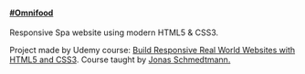 <h4><a href="https://omnifood-dimitar.netlify.app/" target="_blank">#Omnifood</a></h4>
<p>Responsive Spa website using modern HTML5 & CSS3.</p>

<p>Project made by Udemy course: <a href="https://www.udemy.com/course/design-and-develop-a-killer-website-with-html5-and-css3/" target="_blank">Build Responsive Real World Websites with HTML5 and CSS3</a>. Course taught by <a href="https://www.udemy.com/user/jonasschmedtmann/" target="_blank">Jonas Schmedtmann.</a><p>
